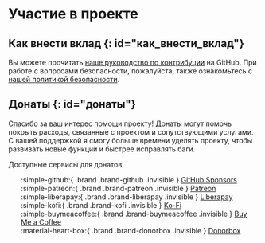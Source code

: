 # Участие в проекте

<style>
.brands > ul { list-style: none !important; }
.brands > ul > li { margin-left: .1rem !important; }
.brand { padding-right: .4rem; }
.brand-patreon { color: #FF424D; }
.brand-liberapay { color: #F6C915; }
.brand-kofi { color: #FF5E5B; }
.brand-buymeacoffee { color: #FFDD00; }
.brand-donorbox { color: #056BBF; }
</style>

## Как внести вклад {: id="как_внести_вклад"}

Вы можете прочитать [наше руководство по контрибуции][link-contributing] на GitHub. При работе с
вопросами безопасности, пожалуйста, также ознакомьтесь с [нашей политикой безопасности][link-security].

[link-contributing]: https://github.com/filips123/PWAsForFirefox/blob/main/.github/CONTRIBUTING.md
[link-security]: https://github.com/filips123/PWAsForFirefox/blob/main/.github/SECURITY.md

## Донаты {: id="донаты"}

Спасибо за ваш интерес помощи проекту! Донаты могут помочь покрыть расходы, связанные с проектом и сопутствующими услугами.
С вашей поддержкой я смогу больше времени уделять проекту, чтобы развивать новые функции и быстрее исправлять баги.

Доступные сервисы для донатов:

<div class="brands" markdown>

* :simple-github:{ .brand .brand-github .invisible } [GitHub Sponsors](https://github.com/sponsors/filips123)
* :simple-patreon:{ .brand .brand-patreon .invisible } [Patreon](https://patreon.com/filips)
* :simple-liberapay:{ .brand .brand-liberapay .invisible } [Liberapay](https://liberapay.com/filips)
* :simple-kofi:{ .brand .brand-kofi .invisible } [Ko-Fi](https://ko-fi.com/filips)
* :simple-buymeacoffee:{ .brand .brand-buymeacoffee .invisible } [Buy Me a Coffee](https://www.buymeacoffee.com/filips)
* :material-heart-box:{ .brand .brand-donorbox .invisible } [Donorbox](https://donorbox.org/filips)

</div>
